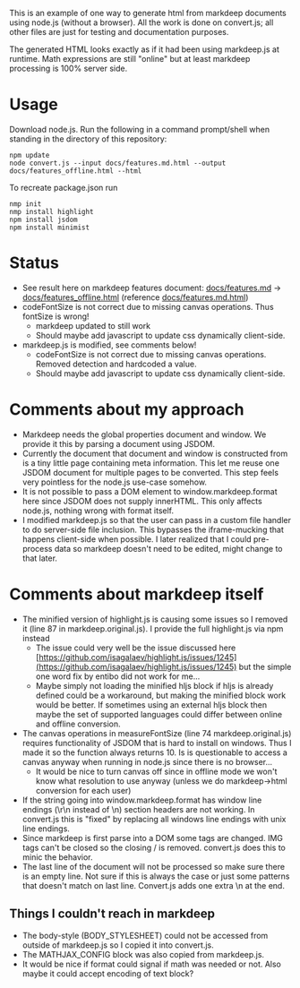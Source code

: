 This is an example of one way to generate html from markdeep documents using node.js (without a browser).
All the work is done on convert.js; all other files are just for testing and documentation purposes.

The generated HTML looks exactly as if it had been using markdeep.js at runtime.
Math expressions are still "online" but at least markdeep processing is 100% server side.

Usage
=====
Download node.js. Run the following in a command prompt/shell when standing in the directory of this repository:
~~~~~~~~~~
npm update
node convert.js --input docs/features.md.html --output docs/features_offline.html --html
~~~~~~~~~~

To recreate package.json run
~~~~~~~~~~
nmp init
nmp install highlight
npm install jsdom
npm install minimist
~~~~~~~~~~

Status
======
* See result here on markdeep features document: [docs/features.md](https://breakin.github.io/markdeep-offline/features.md) -> [docs/features_offline.html](https://breakin.github.io/markdeep-offline/features_offline.html) (reference [docs/features.md.html](https://breakin.github.io/markdeep-offline/features.md.html))
* codeFontSize is not correct due to missing canvas operations. Thus fontSize is wrong!
	* markdeep updated to still work
	* Should maybe add javascript to update css dynamically client-side.
* markdeep.js is modified, see comments below!
	* codeFontSize is not correct due to missing canvas operations. Removed detection and hardcoded a value.
	* Should maybe add javascript to update css dynamically client-side.

Comments about my approach
==========================
* Markdeep needs the global properties document and window. We provide it this by parsing a document using JSDOM.
* Currently the document that document and window is constructed from is a tiny little page containing meta information. This let me reuse one JSDOM document for multiple pages to be converted. This step feels very pointless for the node.js use-case somehow.
* It is not possible to pass a DOM element to window.markdeep.format here since JSDOM does not supply innerHTML. This only affects node.js, nothing wrong with format itself.
* I modified markdeep.js so that the user can pass in a custom file handler to do server-side file inclusion. This bypasses the iframe-mucking that happens client-side when possible. I later realized that I could pre-process data so markdeep doesn't need to be edited, might change to that later.

Comments about markdeep itself
==============================
* The minified version of highlight.js is causing some issues so I removed it (line 87 in markdeep.original.js). I provide the full highlight.js via npm instead
	* The issue could very well be the issue discussed here [https://github.com/isagalaev/highlight.js/issues/1245](https://github.com/isagalaev/highlight.js/issues/1245) but the simple one word fix by entibo did not work for me...
	* Maybe simply not loading the minified hljs block if hljs is already defined could be a workaround, but making the minified block work would be better. If sometimes using an external hljs block then maybe the set of supported languages could differ between online and offline conversion.
* The canvas operations in measureFontSize (line 74 markdeep.original.js) requires functionality of JSDOM that is hard to install on windows. Thus I made it so the function always returns 10. Is is questionable to access a canvas anyway when running in node.js since there is no browser...
	* It would be nice to turn canvas off since in offline mode we won't know what resolution to use anyway (unless we do markdeep->html conversion for each user)
* If the string going into window.markdeep.format has window line endings (\r\n instead of \n) section headers are not working. In convert.js this is "fixed" by replacing all windows line endings with unix line endings.
* Since markdeep is first parse into a DOM some tags are changed. IMG tags can't be closed so the closing / is removed. convert.js does this to minic the behavior.
* The last line of the document will not be processed so make sure there is an empty line. Not sure if this is always the case or just some patterns that doesn't match on last line. Convert.js adds one extra \n at the end.

Things I couldn't reach in markdeep
-----------------------------------
* The body-style (BODY_STYLESHEET) could not be accessed from outside of markdeep.js so I copied it into convert.js.
* The MATHJAX_CONFIG block was also copied from markdeep.js.
* It would be nice if format could signal if math was needed or not. Also maybe it could accept encoding of text block?
